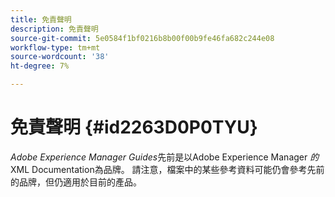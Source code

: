 ```yaml
---
title: 免責聲明
description: 免責聲明
source-git-commit: 5e0584f1bf0216b8b00f00b9fe46fa682c244e08
workflow-type: tm+mt
source-wordcount: '38'
ht-degree: 7%

---
```



# 免責聲明 {#id2263D0P0TYU}

*Adobe Experience Manager Guides*&#x200B;先前是以Adobe Experience Manager *的* XML Documentation為品牌。 請注意，檔案中的某些參考資料可能仍會參考先前的品牌，但仍適用於目前的產品。

